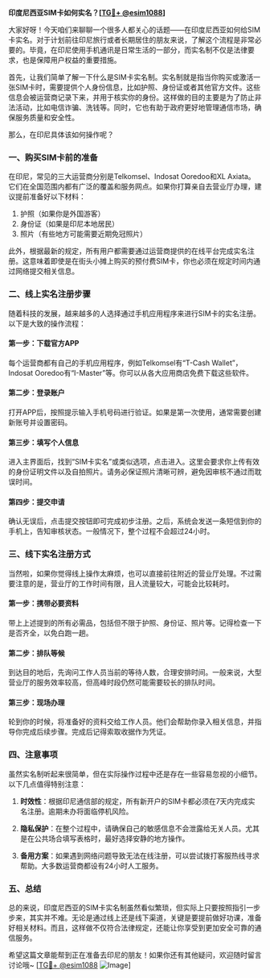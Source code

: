 **印度尼西亚SIM卡如何实名？[[TG💪+ @esim1088](https://t.me/s/esim1088)]**

大家好呀！今天咱们来聊聊一个很多人都关心的话题——在印度尼西亚如何给SIM卡实名。对于计划前往印尼旅行或者长期居住的朋友来说，了解这个流程是非常必要的。毕竟，在印尼使用手机通讯是日常生活的一部分，而实名制不仅是法律要求，也是保障用户权益的重要措施。

首先，让我们简单了解一下什么是SIM卡实名制。实名制就是指当你购买或激活一张SIM卡时，需要提供个人身份信息，比如护照、身份证或者其他官方文件。这些信息会被运营商记录下来，并用于核实你的身份。这样做的目的主要是为了防止非法活动，比如电信诈骗、洗钱等。同时，它也有助于政府更好地管理通信市场，确保服务质量和安全性。

那么，在印尼具体该如何操作呢？

### **一、购买SIM卡前的准备**
在印尼，常见的三大运营商分别是Telkomsel、Indosat Ooredoo和XL Axiata。它们在全国范围内都有广泛的覆盖和服务网点。如果你打算亲自去营业厅办理，建议提前准备好以下材料：
1. 护照（如果你是外国游客）
2. 身份证（如果是印尼本地居民）
3. 照片（有些地方可能需要近期免冠照片）

此外，根据最新的规定，所有用户都需要通过运营商提供的在线平台完成实名注册。这意味着即使是在街头小摊上购买的预付费SIM卡，你也必须在规定时间内通过网络提交相关信息。

### **二、线上实名注册步骤**
随着科技的发展，越来越多的人选择通过手机应用程序来进行SIM卡的实名注册。以下是大致的操作流程：

#### **第一步：下载官方APP**
每个运营商都有自己的手机应用程序，例如Telkomsel有“T-Cash Wallet”，Indosat Ooredoo有“I-Master”等。你可以从各大应用商店免费下载这些软件。

#### **第二步：登录账户**
打开APP后，按照提示输入手机号码进行验证。如果是第一次使用，通常需要创建新账号并设置密码。

#### **第三步：填写个人信息**
进入主界面后，找到“SIM卡实名”或类似选项，点击进入。这里会要求你上传有效的身份证明文件以及自拍照片。请务必保证照片清晰可辨，避免因审核不通过而耽误时间。

#### **第四步：提交申请**
确认无误后，点击提交按钮即可完成初步注册。之后，系统会发送一条短信到你的手机上，告知审核状态。一般情况下，整个过程不会超过24小时。

### **三、线下实名注册方式**
当然啦，如果你觉得线上操作太麻烦，也可以直接前往附近的营业厅处理。不过需要注意的是，营业厅的工作时间有限，且人流量较大，可能会比较耗时。

#### **第一步：携带必要资料**
带上上述提到的所有必需品，包括但不限于护照、身份证、照片等。记得检查一下是否齐全，以免白跑一趟。

#### **第二步：排队等候**
到达目的地后，先询问工作人员当前的等待人数，合理安排时间。一般来说，大型营业厅的服务效率较高，但高峰时段仍然可能需要较长的排队时间。

#### **第三步：现场办理**
轮到你的时候，将准备好的资料交给工作人员。他们会帮助你录入相关信息，并指导你完成后续步骤。完成后记得索取收据作为凭证。

### **四、注意事项**
虽然实名制听起来很简单，但在实际操作过程中还是存在一些容易忽视的小细节。以下几点值得特别注意：

1. **时效性**：根据印尼通信部的规定，所有新开户的SIM卡都必须在7天内完成实名注册。逾期未办将面临停机风险。
   
2. **隐私保护**：在整个过程中，请确保自己的敏感信息不会泄露给无关人员。尤其是在公共场合填写表格时，最好选择安静的地方操作。

3. **备用方案**：如果遇到网络问题导致无法在线注册，可以尝试拨打客服热线寻求帮助。大多数运营商都设有24小时人工服务。

### **五、总结**
总的来说，印度尼西亚的SIM卡实名制虽然看似繁琐，但实际上只要按照指引一步步来，其实并不难。无论是通过线上还是线下渠道，关键是要提前做好功课，准备好相关材料。而且，这样做不仅符合法律规定，还能让你享受到更加安全可靠的通信服务。

希望这篇文章能帮到正在准备去印尼的朋友！如果你还有其他疑问，欢迎随时留言讨论哦~ [[TG💪+ @esim1088](https://t.me/s/esim1088) ![Image](https://i.postimg.cc/4NQfJmqS/Snipaste-2025-05-13-00-14-12.png)]